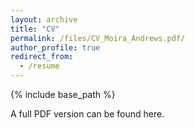 ```yaml
---
layout: archive
title: "CV"
permalink: /files/CV_Moira_Andrews.pdf/
author_profile: true
redirect_from:
  - /resume
---
```


{% include base_path %}

A full PDF version can be found <a href="https://moira-andrews.github.io/files/CV_Moira_Andrews.pdf" style="text-decoration: none">here</a>.
